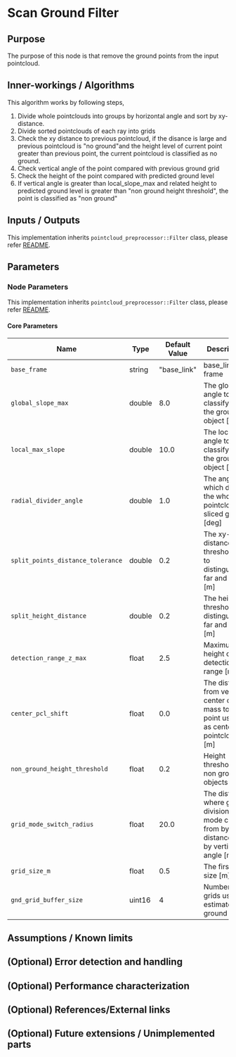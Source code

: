 # Scan Ground Filter

## Purpose

The purpose of this node is that remove the ground points from the input pointcloud.

## Inner-workings / Algorithms

This algorithm works by following steps,

1. Divide whole pointclouds into groups by horizontal angle and sort by xy-distance.
2. Divide sorted pointclouds of each ray into grids
3. Check the xy distance to previous pointcloud, if the disance is large and previous pointcloud is "no ground"and the height level of current point greater than previous point, the current pointcloud is classified as no ground.
4. Check vertical angle of the point compared with previous ground grid
5. Check the height of the point compared with predicted ground level
6. If vertical angle is greater than local_slope_max and related height to predicted ground level is greater than "non ground height threshold", the point is classified as "non ground"

## Inputs / Outputs

This implementation inherits `pointcloud_preprocessor::Filter` class, please refer [README](../README.md).

## Parameters

### Node Parameters

This implementation inherits `pointcloud_preprocessor::Filter` class, please refer [README](../README.md).

#### Core Parameters

| Name                              | Type   | Default Value | Description                                                                             |
| --------------------------------- | ------ | ------------- | --------------------------------------------------------------------------------------- |
| `base_frame`                      | string | "base_link"   | base_link frame                                                                         |
| `global_slope_max`                | double | 8.0           | The global angle to classify as the ground or object [deg]                              |
| `local_max_slope`                 | double | 10.0          | The local angle to classify as the ground or object [deg]                               |
| `radial_divider_angle`            | double | 1.0           | The angle which divide the whole pointcloud to sliced group [deg]                       |
| `split_points_distance_tolerance` | double | 0.2           | The xy-distance threshold to to distinguishing far and near [m]                         |
| `split_height_distance`           | double | 0.2           | The height threshold to distinguishing far and near [m]                                 |
| `detection_range_z_max`           | float  | 2.5           | Maximum height of detection range [m]                                                   |
| `center_pcl_shift`                | float  | 0.0           | The distance from vehicle center of mass to the point using as center of pointcloud [m] |
| `non_ground_height_threshold`     | float  | 0.2           | Height threshold of non ground objects [m]                                              |
| `grid_mode_switch_radius`         | float  | 20.0          | The distance where grid division mode change from by distance to by vertical angle [m]  |
| `grid_size_m`                     | float  | 0.5           | The first grid size [m]                                                                 |
| `gnd_grid_buffer_size`            | uint16 | 4             | Number of grids using to estimate local ground slope                                    |

## Assumptions / Known limits

## (Optional) Error detection and handling

## (Optional) Performance characterization

## (Optional) References/External links

## (Optional) Future extensions / Unimplemented parts
